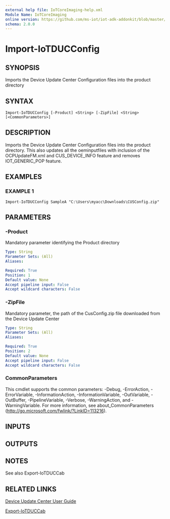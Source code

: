 ```yaml
---
external help file: IoTCoreImaging-help.xml
Module Name: IoTCoreImaging
online version: https://github.com/ms-iot/iot-adk-addonkit/blob/master/Tools/IoTCoreImaging/Docs/Import-IoTDUCConfig.md
schema: 2.0.0
---
```


# Import-IoTDUCConfig

## SYNOPSIS
Imports the Device Update Center Configuration files into the product directory

## SYNTAX

```
Import-IoTDUCConfig [-Product] <String> [-ZipFile] <String> [<CommonParameters>]
```

## DESCRIPTION
Imports the Device Update Center Configuration files into the product directory.
This also updates all the oeminputfiles with inclusion of the OCPUpdateFM.xml and CUS_DEVICE_INFO feature and removes IOT_GENERIC_POP feature.

## EXAMPLES

### EXAMPLE 1
```
Import-IoTDUCConfig SampleA "C:\Users\myacc\Downloads\CUSConfig.zip"
```

## PARAMETERS

### -Product
Mandatory parameter identifying the Product directory

```yaml
Type: String
Parameter Sets: (All)
Aliases:

Required: True
Position: 1
Default value: None
Accept pipeline input: False
Accept wildcard characters: False
```

### -ZipFile
Mandatory parameter, the path of the CusConfig.zip file downloaded from the Device Update Center

```yaml
Type: String
Parameter Sets: (All)
Aliases:

Required: True
Position: 2
Default value: None
Accept pipeline input: False
Accept wildcard characters: False
```

### CommonParameters
This cmdlet supports the common parameters: -Debug, -ErrorAction, -ErrorVariable, -InformationAction, -InformationVariable, -OutVariable, -OutBuffer, -PipelineVariable, -Verbose, -WarningAction, and -WarningVariable.
For more information, see about_CommonParameters (http://go.microsoft.com/fwlink/?LinkID=113216).

## INPUTS

## OUTPUTS

## NOTES
See also Export-IoTDUCCab

## RELATED LINKS

[Device Update Center User Guide](https://aka.ms/deviceupdatecenter)

[Export-IoTDUCCab](Export-IoTDUCCab.md)


